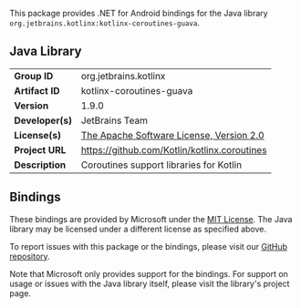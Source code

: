 This package provides .NET for Android bindings for the Java library `org.jetbrains.kotlinx:kotlinx-coroutines-guava`.

## Java Library

| | |
|-|-|
| **Group ID** | org.jetbrains.kotlinx |
| **Artifact ID** | kotlinx-coroutines-guava |
| **Version** | 1.9.0 |
| **Developer(s)** | JetBrains Team |
| **License(s)** | [The Apache Software License, Version 2.0](https://www.apache.org/licenses/LICENSE-2.0.txt) |
| **Project URL** | https://github.com/Kotlin/kotlinx.coroutines |
| **Description** | Coroutines support libraries for Kotlin |

## Bindings

These bindings are provided by Microsoft under the [MIT License](https://opensource.org/licenses/MIT). The Java
library may be licensed under a different license as specified above.

To report issues with this package or the bindings, please visit our [GitHub repository](https://aka.ms/android-libraries).

Note that Microsoft only provides support for the bindings. For support on
usage or issues with the Java library itself, please visit the library's project page.
